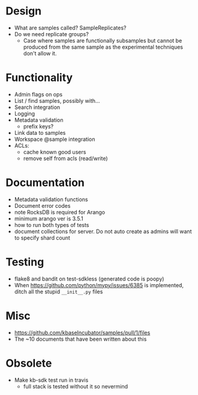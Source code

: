 # Design
* What are samples called? SampleReplicates?
* Do we need replicate groups?
  * Case where samples are functionally subsamples but cannot be produced from the same sample
    as the experimental techniques don't allow it.

# Functionality
* Admin flags on ops
* List / find samples, possibly with...
* Search integration
* Logging
* Metadata validation
  * prefix keys?
* Link data to samples
* Workspace @sample integration
* ACLs:
  * cache known good users
  * remove self from acls (read/write)

# Documentation
* Metadata validation functions
* Document error codes
* note RocksDB is required for Arango
* minimum arango ver is 3.5.1
* how to run both types of tests
* document collections for server. Do not auto create as admins will want to specify shard count

# Testing
* flake8 and bandit on test-sdkless (generated code is poopy)
* When https://github.com/python/mypy/issues/6385 is implemented, ditch all the stupid 
  `__init__.py` files

# Misc
* https://github.com/kbaseIncubator/samples/pull/1/files
* The ~10 documents that have been written about this

# Obsolete
* Make kb-sdk test run in travis
  * full stack is tested without it so nevermind